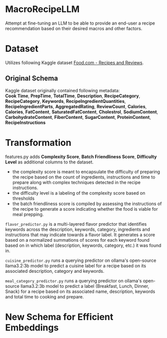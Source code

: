 # MacroRecipeLLM
Attempt at fine-tuning an LLM to be able to provide an end-user a recipe recommendation based on their desired macros and other factors. 

# Dataset
Utilizes following Kaggle dataset [Food.com - Recipes and Reviews](https://www.kaggle.com/datasets/irkaal/foodcom-recipes-and-reviews?resource=download).

## Original Schema
Kaggle dataset originally contained following metadata:  
**Cook Time**, **PrepTime**, **TotalTime**, **Description**, **RecipeCategory**, **RecipeCategory**, **Keywords**, **RecipeIngredientQuantities**, **RecipeIngredientParts**, **AggregatedRating**, **ReviewCount**, **Calories**, **Calories**, **FatContent**, **SaturatedFatContent**, **Cholestrol**, **SodiumContent**, **CarbohydrateContent**, **FiberContent**, **SugarContent**, **ProteinContent**, **RecipeInstructions**

# Transformation
features.py adds **Complexity Score**, **Batch Friendliness Score**, **Difficulty Level** as additional columns to the dataset.  
- the complexity score is meant to encapsulate the difficulty of preparing the recipe based on the count of ingredients, instructions and time to prepare along with complex techniques detected in the recipe instructions.
- the difficulty level is a labeling of the complexity score based on thresholds
- the batch friendliness score is compiled by assessing the instructions of the recipe to generate a score indicating whether the food is viable for meal prepping.

`flavor_predictor.py` is a multi-layered flavor predictor that identifies keywords across the description, keywords, category, ingredients and instructions that may indicate towards a flavor label. It generates a score based on a normalized summations of scores for each keyword found based on in which label (description, keywords, category, etc.) it was found in.

`cuisine_predictor.py` runs a querying predictor on ollama's open-source llama3.2:3b model to predict a cuisine label for a recipe based on its associated description, category and keywords.

`meal_category_predictor.py` runs a querying predictor on ollama's open-source llama3.2:3b model to predict a label (Breakfast, Lunch, Dinner, Snack) for a recipe based on its associated name, description, keywords and total time to cooking and prepare.

# New Schema for Efficient Embeddings
